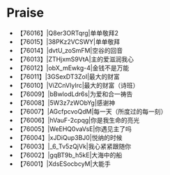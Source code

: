 # Praise

- 【76016】|Q8er3ORTqrg|单单敬拜2
- 【76015】|38PKz2VCSWY|单单敬拜
- 【76014】|dvtU_zoSmFM|空谷的回音
- 【76013】|ZTHjxmS9VtA|主的爱滋润我心
- 【76012】|obX_mEwkg-4|金钱不是万能
- 【76011】|3GSexDT3ZoI|最大的财富
- 【76010】|ViZCnVIylrc|最大的财富（诗班）
- 【76009】|bBwlodLdr6s|为爱和合一祷告
- 【76008】|5W3z7zWObYg|感谢神
- 【76007】|AGcfpcvoQdM|每一天（所度过的每一刻）
- 【76006】|hVauF-2cpqg|你是我生命的亮光
- 【76005】|WeEHQ0vaVsE|你遇见主了吗
- 【76004】|xJDiQup3BJ0|悦纳的时候
- 【76003】|_6_Tv5zQjVk|我心紧紧跟随你
- 【76002】|gqBT9b_h5kE|大海中的船
- 【76001】|XdsESocbcyM|大能手